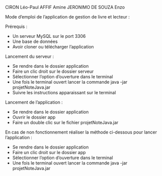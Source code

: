 CIRON Léo-Paul
AFFIF Amine
JERONIMO DE SOUZA Enzo

Mode d’emploi de l’application de gestion de livre et lecteur :

Prérequis : 
-	Un serveur MySQL sur le port 3306
-	Une base de données
-	Avoir cloner ou télécharger l’application 

Lancement du serveur : 

-	Se rendre dans le dossier application
-	Faire un clic droit sur le dossier serveur
-	Sélectionner l’option d’ouverture dans le terminal
-	Une fois le terminal ouvert lancer la commande java -jar projetNoteJava.jar
-	Suivre les instructions apparaissant sur le terminal

Lancement de l’application :
-	Se rendre dans le dossier application
-	Ouvrir le dossier app
-	Faire un double clic sur le fichier projetNoteJava.jar

En cas de non fonctionnement réaliser la méthode ci-dessous pour lancer l’application :
-	Se rendre dans le dossier application
-	Faire un clic droit sur le dossier app
-	Sélectionner l’option d’ouverture dans le terminal
-	Une fois le terminal ouvert lancer la commande java -jar projetNoteJava.jar

